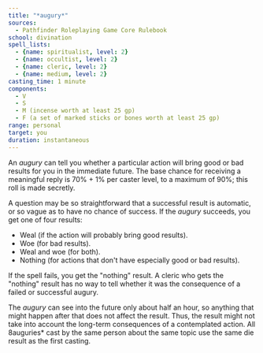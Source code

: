 ```yaml
---
title: "*augury*"
sources:
  - Pathfinder Roleplaying Game Core Rulebook
school: divination
spell_lists:
  - {name: spiritualist, level: 2}
  - {name: occultist, level: 2}
  - {name: cleric, level: 2}
  - {name: medium, level: 2}
casting_time: 1 minute
components:
  - V
  - S
  - M (incense worth at least 25 gp)
  - F (a set of marked sticks or bones worth at least 25 gp)
range: personal
target: you
duration: instantaneous
---
```


An *augury* can tell you whether a particular action will bring good or bad results for you in the immediate future. The base chance for receiving a meaningful reply is 70% + 1% per caster level, to a maximum of 90%; this roll is made secretly.

A question may be so straightforward that a successful result is automatic, or so vague as to have no chance of success. If the *augury* succeeds, you get one of four results:

- Weal (if the action will probably bring good results).
- Woe (for bad results).
- Weal and woe (for both).
- Nothing (for actions that don't have especially good or bad results).

If the spell fails, you get the "nothing" result. A cleric who gets the "nothing" result has no way to tell whether it was the consequence of a failed or successful augury.

The *augury* can see into the future only about half an hour, so anything that might happen after that does not affect the result. Thus, the result might not take into account the long-term consequences of a contemplated action. All 8auguries* cast by the same person about the same topic use the same die result as the first casting.
